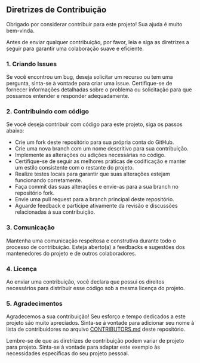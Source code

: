 ## Diretrizes de Contribuição

Obrigado por considerar contribuir para este projeto! Sua ajuda é muito bem-vinda.

Antes de enviar qualquer contribuição, por favor, leia e siga as diretrizes a seguir para garantir uma colaboração suave e eficiente.

### 1. Criando Issues

Se você encontrou um bug, deseja solicitar um recurso ou tem uma pergunta, sinta-se à vontade para criar uma issue. Certifique-se de fornecer informações detalhadas sobre o problema ou solicitação para que possamos entender e responder adequadamente.

### 2. Contribuindo com código

Se você deseja contribuir com código para este projeto, siga os passos abaixo:

- Crie um fork deste repositório para sua própria conta do GitHub.
- Crie uma nova branch com um nome descritivo para sua contribuição.
- Implemente as alterações ou adições necessárias no código.
- Certifique-se de seguir as melhores práticas de codificação e manter um estilo consistente com o restante do projeto.
- Realize testes locais para garantir que suas alterações estejam funcionando corretamente.
- Faça commit das suas alterações e envie-as para a sua branch no repositório fork.
- Envie uma pull request para a branch principal deste repositório.
- Aguarde feedback e participe ativamente da revisão e discussões relacionadas à sua contribuição.

### 3. Comunicação

Mantenha uma comunicação respeitosa e construtiva durante todo o processo de contribuição. Esteja aberto(a) a feedbacks e sugestões dos mantenedores do projeto e de outros colaboradores.

### 4. Licença

Ao enviar uma contribuição, você declara que possui os direitos necessários para distribuir esse código sob a mesma licença do projeto.

### 5. Agradecimentos

Agradecemos a sua contribuição! Seu esforço e tempo dedicados a este projeto são muito apreciados. Sinta-se à vontade para adicionar seu nome à lista de contribuidores no arquivo [CONTRIBUTORS.md](.github/CONTRIBUTORS.md) deste repositório.

Lembre-se de que as diretrizes de contribuição podem variar de projeto para projeto. Sinta-se à vontade para adaptar este exemplo às necessidades específicas do seu projeto pessoal.
